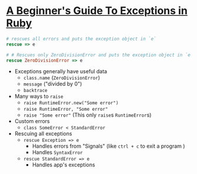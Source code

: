 # [A Beginner's Guide To Exceptions in Ruby](http://blog.honeybadger.io/a-beginner-s-guide-to-exceptions-in-ruby/)

```ruby
# rescues all errors and puts the exception object in `e`
rescue => e

# # Rescues only ZeroDivisionError and puts the exception object in `e`
rescue ZeroDivisionError => e
```

* Exceptions generally have useful data
  * `class.name` (`ZeroDivisionError`)
  * `message` ("divided by 0")
  * `backtrace`
* Many ways to `raise`
  * `raise RuntimeError.new("Some error")`
  * `raise RuntimeError, "Some error"`
  * `raise "Some error"` (This only `raise`s `RuntimeError`s)
* Custom errors
  * `class SomeError < StandardError`
* Rescuing all exceptions
  * `rescue Exception => e`
    * Handles errors from "Signals" (like `ctrl + c` to exit a program )
    * Handles `SyntaxError`
  * `rescue StandardError => e`
    * Handles app's exceptions
